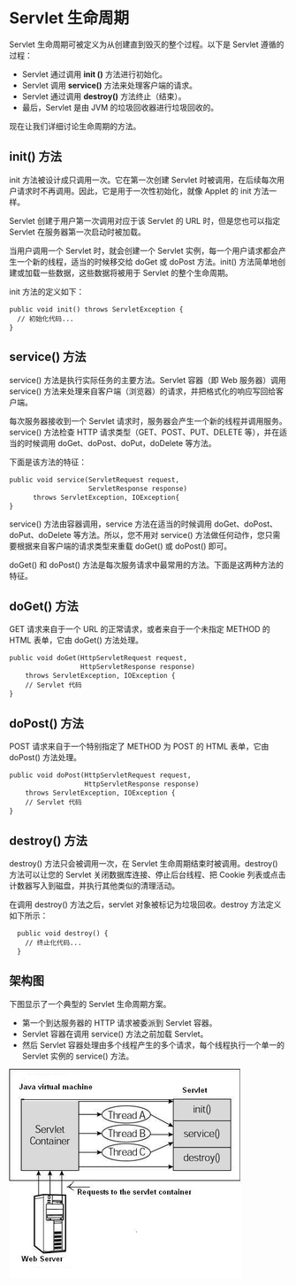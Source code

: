 
# Servlet 生命周期

Servlet 生命周期可被定义为从创建直到毁灭的整个过程。以下是 Servlet 遵循的过程：

*   Servlet 通过调用 **init ()** 方法进行初始化。
*   Servlet 调用 **service()** 方法来处理客户端的请求。
*   Servlet 通过调用 **destroy()** 方法终止（结束）。
*   最后，Servlet 是由 JVM 的垃圾回收器进行垃圾回收的。

现在让我们详细讨论生命周期的方法。

## init() 方法

init 方法被设计成只调用一次。它在第一次创建 Servlet 时被调用，在后续每次用户请求时不再调用。因此，它是用于一次性初始化，就像 Applet 的 init 方法一样。

Servlet 创建于用户第一次调用对应于该 Servlet 的 URL 时，但是您也可以指定 Servlet 在服务器第一次启动时被加载。

当用户调用一个 Servlet 时，就会创建一个 Servlet 实例，每一个用户请求都会产生一个新的线程，适当的时候移交给 doGet 或 doPost 方法。init() 方法简单地创建或加载一些数据，这些数据将被用于 Servlet 的整个生命周期。

init 方法的定义如下：

```
public void init() throws ServletException {
  // 初始化代码...
}

```

## service() 方法

service() 方法是执行实际任务的主要方法。Servlet 容器（即 Web 服务器）调用 service() 方法来处理来自客户端（浏览器）的请求，并把格式化的响应写回给客户端。

每次服务器接收到一个 Servlet 请求时，服务器会产生一个新的线程并调用服务。service() 方法检查 HTTP 请求类型（GET、POST、PUT、DELETE 等），并在适当的时候调用 doGet、doPost、doPut，doDelete 等方法。

下面是该方法的特征：

```
public void service(ServletRequest request,
                    ServletResponse response)
      throws ServletException, IOException{
}

```

service() 方法由容器调用，service 方法在适当的时候调用 doGet、doPost、doPut、doDelete 等方法。所以，您不用对 service() 方法做任何动作，您只需要根据来自客户端的请求类型来重载 doGet() 或 doPost() 即可。

doGet() 和 doPost() 方法是每次服务请求中最常用的方法。下面是这两种方法的特征。

## doGet() 方法

GET 请求来自于一个 URL 的正常请求，或者来自于一个未指定 METHOD 的 HTML 表单，它由 doGet() 方法处理。

```
public void doGet(HttpServletRequest request,
                  HttpServletResponse response)
    throws ServletException, IOException {
    // Servlet 代码
}

```

## doPost() 方法

POST 请求来自于一个特别指定了 METHOD 为 POST 的 HTML 表单，它由 doPost() 方法处理。

```
public void doPost(HttpServletRequest request,
                   HttpServletResponse response)
    throws ServletException, IOException {
    // Servlet 代码
}

```

## destroy() 方法

destroy() 方法只会被调用一次，在 Servlet 生命周期结束时被调用。destroy() 方法可以让您的 Servlet 关闭数据库连接、停止后台线程、把 Cookie 列表或点击计数器写入到磁盘，并执行其他类似的清理活动。

在调用 destroy() 方法之后，servlet 对象被标记为垃圾回收。destroy 方法定义如下所示：

```
  public void destroy() {
    // 终止化代码...
  }

```

## 架构图

下图显示了一个典型的 Servlet 生命周期方案。

*   第一个到达服务器的 HTTP 请求被委派到 Servlet 容器。
*   Servlet 容器在调用 service() 方法之前加载 Servlet。
*   然后 Servlet 容器处理由多个线程产生的多个请求，每个线程执行一个单一的 Servlet 实例的 service() 方法。

![Servlet 生命周期](../img/Servlet-LifeCycle.jpg)


